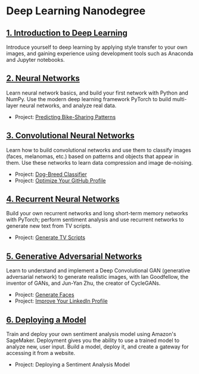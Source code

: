 # Deep Learning Nanodegree

## [1. Introduction to Deep Learning](https://github.com/madigun697/udacity-nanodegree/tree/master/Deep%20Learning%20Nano%20Degree/1.%20Introduction%20to%20Deep%20Learning)

Introduce yourself to deep learning by applying style transfer to your own  images, and gaining experience using development tools such as Anaconda  and Jupyter notebooks.

## [2. Neural Networks](https://github.com/madigun697/udacity-nanodegree/tree/master/Deep%20Learning%20Nano%20Degree/2.%20Neural%20Networks)

Learn neural network basics, and build your first network with Python and  NumPy. Use the modern deep learning framework PyTorch to build  multi-layer neural networks, and analyze real data.

   - Project: [Predicting Bike-Sharing Patterns](https://github.com/madigun697/udacity-nanodegree/tree/master/Deep%20Learning%20Nano%20Degree/2.%20Neural%20Networks/Project%201.%20Predicting%20Bike-Sharing%20Patterns)

## [3. Convolutional Neural Networks](https://github.com/madigun697/udacity-nanodegree/tree/master/Deep%20Learning%20Nano%20Degree/3.%20Convolutional%20Neural%20Networks)

Learn how to build convolutional networks and use them to classify images  (faces, melanomas, etc.) based on patterns and objects that appear in  them. Use these networks to learn data compression and image de-noising.

   - Project: [Dog-Breed Classifier](https://github.com/madigun697/udacity-nanodegree/tree/master/Deep%20Learning%20Nano%20Degree/3.%20Convolutional%20Neural%20Networks/Project%202.%20Dog%20Breed%20Classifier)
   - Project: [Optimize Your GitHub Profile](https://github.com/madigun697)

## [4. Recurrent Neural Networks](https://github.com/madigun697/udacity-nanodegree/tree/master/Deep%20Learning%20Nano%20Degree/4.%20Recurrent%20Neural%20Networks)

Build your own recurrent networks and long short-term memory networks with  PyTorch; perform sentiment analysis and use recurrent networks to  generate new text from TV scripts.

   - Project: [Generate TV Scripts](https://github.com/madigun697/udacity-nanodegree/tree/master/Deep%20Learning%20Nano%20Degree/4.%20Recurrent%20Neural%20Networks/Project%204.%20Generate%20TV%20Scripts)

## [5. Generative Adversarial Networks](https://github.com/madigun697/udacity-nanodegree/tree/master/Deep%20Learning%20Nano%20Degree/5.%20Generative%20Adversarial%20Networks)

Learn to understand and implement a Deep Convolutional GAN (generative  adversarial network) to generate realistic images, with Ian Goodfellow,  the inventor of GANs, and Jun-Yan Zhu, the creator of CycleGANs.

   - Project: [Generate Faces](https://github.com/madigun697/udacity-nanodegree/tree/master/Deep%20Learning%20Nano%20Degree/5.%20Generative%20Adversarial%20Networks/Project%205.%20Generate%20faces)
   - Project: [Improve Your LinkedIn Profile](https://www.linkedin.com/in/joohyung-you/)

## [6. Deploying a Model](https://github.com/madigun697/udacity-nanodegree/tree/master/Deep%20Learning%20Nano%20Degree/6.%20Deploying%20a%20Model%20)

Train and deploy your own sentiment analysis model using Amazon's SageMaker.  Deployment gives you the ability to use a trained model to analyze new,  user input. Build a model, deploy it, and create a gateway for accessing it from a website.

   - Project: Deploying a Sentiment Analysis Model